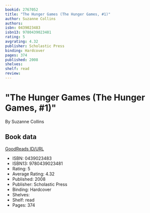 ```yaml
---
bookid: 2767052
title: "The Hunger Games (The Hunger Games, #1)"
author: Suzanne Collins
authors: 
isbn: 0439023483
isbn13: 9780439023481
rating: 5
avgrating: 4.32
publisher: Scholastic Press
binding: Hardcover
pages: 374
published: 2008
shelves: 
shelf: read
review: 
---
```


# "The Hunger Games (The Hunger Games, #1)"

By Suzanne Collins

## Book data

[GoodReads ID/URL](https://www.goodreads.com/book/show/2767052)

- ISBN: 0439023483
- ISBN13: 9780439023481
- Rating: 5
- Average Rating: 4.32
- Published: 2008
- Publisher: Scholastic Press
- Binding: Hardcover
- Shelves: 
- Shelf: read
- Pages: 374

